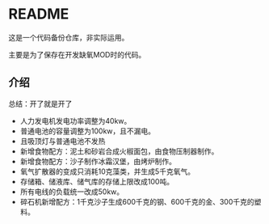# README

这是一个代码备份仓库，非实际运用。

主要是为了保存在开发缺氧MOD时的代码。

## 介绍

总结：开了就是开了

* 人力发电机发电功率调整为40kw。
* 普通电池的容量调整为100kw，且不漏电。
* 且吸顶灯与普通电池不发热
* 新增食物配方：泥土和砂岩合成火椒面包，由食物压制器制作。
* 新增食物配方：沙子制作冰霜汉堡，由烤炉制作。
* 氧气扩散器的变成只消耗10克藻类，并生成5千克氧气。
* 存储箱、储液库、储气库的存储上限改成100吨。
* 所有电线的负载统一改成50kw。
* 碎石机新增配方：1千克沙子生成600千克的钢、600千克的金、300千克的塑料。